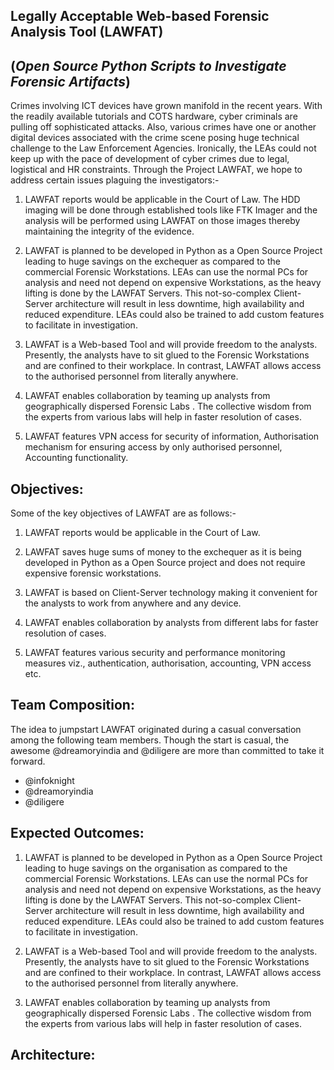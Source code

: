 ## Legally Acceptable Web-based Forensic Analysis Tool (LAWFAT)
## (*Open Source Python Scripts to Investigate Forensic Artifacts*)

Crimes involving ICT devices have grown manifold in the recent years. With the readily available tutorials and COTS hardware, cyber criminals are pulling off sophisticated attacks. Also, various crimes have one or another digital devices associated with the crime scene posing huge technical challenge to the Law Enforcement Agencies. Ironically, the LEAs could not keep up with the pace of development of cyber crimes due to legal, logistical and HR constraints. Through the Project LAWFAT, we hope to address certain issues plaguing the investigators:-

1.	LAWFAT reports would be applicable in the Court of Law. The HDD imaging will be done through established tools like FTK Imager and the analysis will be performed using LAWFAT on those images thereby maintaining the integrity of the evidence.

2.  LAWFAT is planned to be developed in Python as a Open Source Project leading to huge savings on the exchequer as compared to the commercial Forensic Workstations. LEAs can use the normal PCs for analysis and need not depend on expensive Workstations, as the heavy lifting is done by the LAWFAT Servers. This not-so-complex Client-Server architecture will result in less downtime, high availability and reduced expenditure. LEAs could also be trained to add custom features to facilitate in investigation.

3.	LAWFAT is a Web-based Tool and will provide freedom to the analysts. Presently, the analysts have to sit glued to the Forensic Workstations and are confined to their workplace. In contrast, LAWFAT allows access to the authorised personnel from literally anywhere.

4.	LAWFAT enables collaboration by teaming up analysts from geographically dispersed Forensic Labs . The collective wisdom from the experts from various labs will help in faster resolution of cases. 

5.	LAWFAT features VPN access for security of information, Authorisation mechanism for ensuring access by only authorised personnel, Accounting functionality.

## Objectives:

Some of the key objectives of LAWFAT are as follows:-

1.   LAWFAT reports would be applicable in the Court of Law.

2.   LAWFAT saves huge sums of money to the exchequer as it is being developed in Python as a Open Source project and does not require expensive forensic workstations.

3.   LAWFAT is based on Client-Server technology making it convenient for the analysts to work from anywhere and any device.

4.   LAWFAT enables collaboration by analysts from different labs for faster resolution of cases.

5.   LAWFAT features various security and performance monitoring measures viz., authentication, authorisation, accounting, VPN access etc.

## Team Composition:
The idea to jumpstart LAWFAT originated during a casual conversation among the following team members. Though the start is casual, the awesome @dreamoryindia and @diligere are more than committed to take it forward. 

- @infoknight
- @dreamoryindia
- @diligere

## Expected Outcomes:

1.   LAWFAT is planned to be developed in Python as a Open Source Project leading to huge savings on the organisation as compared to the commercial Forensic Workstations. LEAs can use the normal PCs for analysis and need not depend on expensive Workstations, as the heavy lifting is done by the LAWFAT Servers. This not-so-complex Client-Server architecture will result in less downtime, high availability and reduced expenditure. LEAs could also be trained to add custom features to facilitate in investigation.

2.   LAWFAT is a Web-based Tool and will provide freedom to the analysts. Presently, the analysts have to sit glued to the Forensic Workstations and are confined to their workplace. In contrast, LAWFAT allows access to the authorised personnel from literally anywhere.

3.   LAWFAT enables collaboration by teaming up analysts from geographically dispersed Forensic Labs . The collective wisdom from the experts from various labs will help in faster resolution of cases. 

## Architecture:


